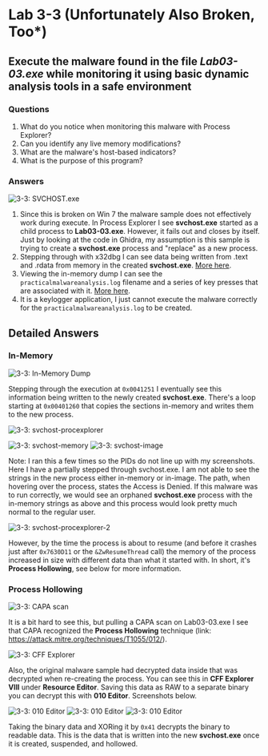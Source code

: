 # Lab 3-3 (Unfortunately Also Broken, Too*)

## Execute the malware found in the file *Lab03-03.exe* while monitoring it using basic dynamic analysis tools in a safe environment

### Questions

1. What do you notice when monitoring this malware with Process Explorer?
2. Can you identify any live memory modifications?
3. What are the malware's host-based indicators?
4. What is the purpose of this program?

### Answers

![3-3: SVCHOST.exe](Images/3-3-3.png)

1. Since this is broken on Win 7 the malware sample does not effectively work during execute. In Process Explorer I see **svchost.exe** started as a child process to **Lab03-03.exe**. However, it fails out and closes by itself. Just by looking at the code in Ghidra, my assumption is this sample is trying to create a **svchost.exe** process and "replace" as a new process.
2. Stepping through with x32dbg I can see data being written from .text and .rdata from memory in the created **svchost.exe**. [More here](#in-memory).
3. Viewing the in-memory dump I can see the `practicalmalwareanalysis.log` filename and a series of key presses that are associated with it. [More here](#in-memory).
4. It is a keylogger application, I just cannot execute the malware correctly for the `practicalmalwareanalysis.log` to be created.

## Detailed Answers

### In-Memory

![3-3: In-Memory Dump](Images/3-3-2.png)

Stepping through the execution at `0x0041251` I eventually see this information being written to the newly created **svchost.exe**. There's a loop starting at `0x00401260` that copies the sections in-memory and writes them to the new process.

![3-3: svchost-procexplorer](Images/3-3-6.png)

![3-3: svchost-memory](Images/3-3-4.png) ![3-3: svchost-image](Images/3-3-5.png)

Note: I ran this a few times so the PIDs do not line up with my screenshots. Here I have a partially stepped through svchost.exe. I am not able to see the strings in the new process either in-memory or in-image. The path, when hovering over the process, states the Access is Denied. If this malware was to run correctly, we would see an orphaned **svchost.exe** process with the in-memory strings as above and this process would look pretty much normal to the regular user.

![3-3: svchost-procexplorer-2](Images/3-3-7.png)

However, by the time the process is about to resume (and before it crashes just after `0x7630D11` or the `&ZwResumeThread` call) the memory of the process increased in size with different data than what it started with. In short, it's **Process Hollowing**, see below for more information.

### Process Hollowing

![3-3: CAPA scan](Images/3-3-8.png)

It is a bit hard to see this, but pulling a CAPA scan on Lab03-03.exe I see that CAPA recognized the **Process Hollowing** technique (link: <https://attack.mitre.org/techniques/T1055/012/>).

![3-3: CFF Explorer](Images/3-3-9.png)

Also, the original malware sample had decrypted data inside that was decrypted when re-creating the process. You can see this in **CFF Explorer VIII** under **Resource Editor**. Saving this data as RAW to a separate binary you can decrypt this with **010 Editor**. Screenshots below.

![3-3: 010 Editor](Images/3-3-10.png)
![3-3: 010 Editor](Images/3-3-11.png)
![3-3: 010 Editor](Images/3-3-12.png)

Taking the binary data and XORing it by `0x41` decrypts the binary to readable data. This is the data that is written into the new **svchost.exe** once it is created, suspended, and hollowed.
